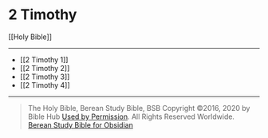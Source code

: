 # 2 Timothy

[[Holy Bible]]

---

- [[2 Timothy 1]]
- [[2 Timothy 2]]
- [[2 Timothy 3]]
- [[2 Timothy 4]]

---

> The Holy Bible, Berean Study Bible, BSB
> Copyright &copy;2016, 2020 by Bible Hub
> [Used by Permission](https://berean.bible/terms.htm). All Rights Reserved Worldwide.
> [Berean Study Bible for Obsidian](https://github.com/gapmiss/berean-study-bible-for-obsidian)</small>

